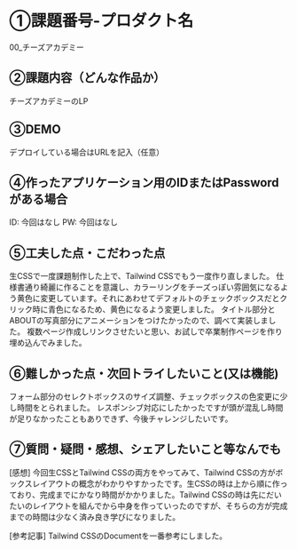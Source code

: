 # ①課題番号-プロダクト名

00_チーズアカデミー

## ②課題内容（どんな作品か）

チーズアカデミーのLP

## ③DEMO

デプロイしている場合はURLを記入（任意）

## ④作ったアプリケーション用のIDまたはPasswordがある場合

ID: 今回はなし
PW: 今回はなし

## ⑤工夫した点・こだわった点

生CSSで一度課題制作した上で、Tailwind CSSでもう一度作り直しました。
仕様書通り綺麗に作ることを意識し、カラーリングをチーズっぽい雰囲気になるよう黄色に変更しています。それにあわせてデフォルトのチェックボックスだとクリック時に青色になるため、黄色になるよう変更しました。
タイトル部分とABOUTの写真部分にアニメーションをつけたかったので、調べて実装しました。
複数ページ作成しリンクさせたいと思い、お試しで卒業制作ページを作り埋め込んでみました。

## ⑥難しかった点・次回トライしたいこと(又は機能)

フォーム部分のセレクトボックスのサイズ調整、チェックボックスの色変更に少し時間をとられました。
レスポンシブ対応にしたかったですが頭が混乱し時間が足りなかったこともありできず、今後チャレンジしたいです。

## ⑦質問・疑問・感想、シェアしたいこと等なんでも

 [感想]
 今回生CSSとTailwind CSSの両方をやってみて、Tailwind CSSの方がボックスレイアウトの概念がわかりやすかったです。生CSSの時は上から順に作っており、完成までにかなり時間がかかりました。Tailwind CSSの時は先にだいたいのレイアウトを組んでから中身を作っていったのですが、そちらの方が完成までの時間は少なく済み良き学びになりました。

 [参考記事]
Tailwind CSSのDocumentを一番参考にしました。

